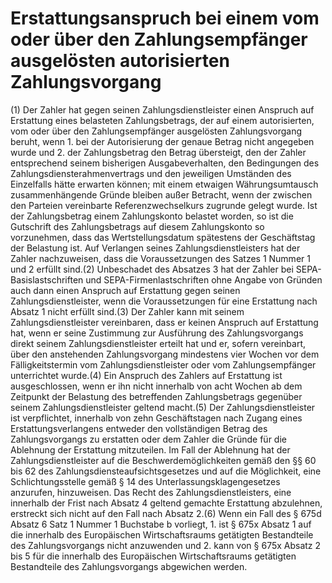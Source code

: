 # Erstattungsanspruch bei einem vom oder über den Zahlungsempfänger ausgelösten autorisierten Zahlungsvorgang

(1) Der Zahler hat gegen seinen Zahlungsdienstleister einen Anspruch auf Erstattung eines belasteten Zahlungsbetrags, der auf einem autorisierten, vom oder über den Zahlungsempfänger ausgelösten Zahlungsvorgang beruht, wenn  1.
 bei der Autorisierung der genaue Betrag nicht angegeben wurde und
 2.
 der Zahlungsbetrag den Betrag übersteigt, den der Zahler entsprechend seinem bisherigen Ausgabeverhalten, den Bedingungen des Zahlungsdiensterahmenvertrags und den jeweiligen Umständen des Einzelfalls hätte erwarten können; mit einem etwaigen Währungsumtausch zusammenhängende Gründe bleiben außer Betracht, wenn der zwischen den Parteien vereinbarte Referenzwechselkurs zugrunde gelegt wurde.
Ist der Zahlungsbetrag einem Zahlungskonto belastet worden, so ist die Gutschrift des Zahlungsbetrags auf diesem Zahlungskonto so vorzunehmen, dass das Wertstellungsdatum spätestens der Geschäftstag der Belastung ist. Auf Verlangen seines Zahlungsdienstleisters hat der Zahler nachzuweisen, dass die Voraussetzungen des Satzes 1 Nummer 1 und 2 erfüllt sind.(2) Unbeschadet des Absatzes 3 hat der Zahler bei SEPA-Basislastschriften und SEPA-Firmenlastschriften ohne Angabe von Gründen auch dann einen Anspruch auf Erstattung gegen seinen Zahlungsdienstleister, wenn die Voraussetzungen für eine Erstattung nach Absatz 1 nicht erfüllt sind.(3) Der Zahler kann mit seinem Zahlungsdienstleister vereinbaren, dass er keinen Anspruch auf Erstattung hat, wenn er seine Zustimmung zur Ausführung des Zahlungsvorgangs direkt seinem Zahlungsdienstleister erteilt hat und er, sofern vereinbart, über den anstehenden Zahlungsvorgang mindestens vier Wochen vor dem Fälligkeitstermin vom Zahlungsdienstleister oder vom Zahlungsempfänger unterrichtet wurde.(4) Ein Anspruch des Zahlers auf Erstattung ist ausgeschlossen, wenn er ihn nicht innerhalb von acht Wochen ab dem Zeitpunkt der Belastung des betreffenden Zahlungsbetrags gegenüber seinem Zahlungsdienstleister geltend macht.(5) Der Zahlungsdienstleister ist verpflichtet, innerhalb von zehn Geschäftstagen nach Zugang eines Erstattungsverlangens entweder den vollständigen Betrag des Zahlungsvorgangs zu erstatten oder dem Zahler die Gründe für die Ablehnung der Erstattung mitzuteilen. Im Fall der Ablehnung hat der Zahlungsdienstleister auf die Beschwerdemöglichkeiten gemäß den §§ 60 bis 62 des Zahlungsdiensteaufsichtsgesetzes und auf die Möglichkeit, eine Schlichtungsstelle gemäß § 14 des Unterlassungsklagengesetzes anzurufen, hinzuweisen. Das Recht des Zahlungsdienstleisters, eine innerhalb der Frist nach Absatz 4 geltend gemachte Erstattung abzulehnen, erstreckt sich nicht auf den Fall nach Absatz 2.(6) Wenn ein Fall des § 675d Absatz 6 Satz 1 Nummer 1 Buchstabe b vorliegt,  1.
 ist § 675x Absatz 1 auf die innerhalb des Europäischen Wirtschaftsraums getätigten Bestandteile des Zahlungsvorgangs nicht anzuwenden und
 2.
 kann von § 675x Absatz 2 bis 5 für die innerhalb des Europäischen Wirtschaftsraums getätigten Bestandteile des Zahlungsvorgangs abgewichen werden.
 

